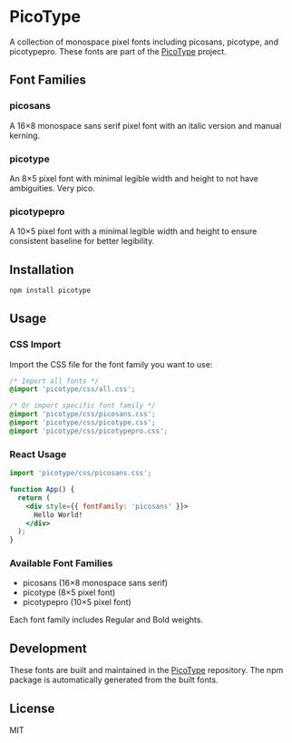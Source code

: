 # PicoType

A collection of monospace pixel fonts including picosans, picotype, and picotypepro. These fonts are part of the [PicoType](https://github.com/picocherry/picotype) project.

## Font Families

### picosans
A 16×8 monospace sans serif pixel font with an italic version and manual kerning.

### picotype
An 8×5 pixel font with minimal legible width and height to not have ambiguities. Very pico.

### picotypepro
A 10×5 pixel font with a minimal legible width and height to ensure consistent baseline for better legibility.

## Installation

```bash
npm install picotype
```

## Usage

### CSS Import

Import the CSS file for the font family you want to use:

```css
/* Import all fonts */
@import 'picotype/css/all.css';

/* Or import specific font family */
@import 'picotype/css/picosans.css';
@import 'picotype/css/picotype.css';
@import 'picotype/css/picotypepro.css';
```

### React Usage

```jsx
import 'picotype/css/picosans.css';

function App() {
  return (
    <div style={{ fontFamily: 'picosans' }}>
      Hello World!
    </div>
  );
}
```

### Available Font Families

- picosans (16×8 monospace sans serif)
- picotype (8×5 pixel font)
- picotypepro (10×5 pixel font)

Each font family includes Regular and Bold weights.

## Development

These fonts are built and maintained in the [PicoType](https://github.com/picocherry/picotype) repository. The npm package is automatically generated from the built fonts.

## License

MIT 